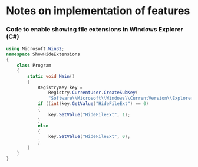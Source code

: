 # Notes on implementation of features


### Code to enable showing file extensions in Windows Explorer (C#)

``` csharp
using Microsoft.Win32;
namespace ShowHideExtensions
{
	class Program
	{
		static void Main()
		{
			RegistryKey key =
				Registry.CurrentUser.CreateSubKey(
				"Software\\Microsoft\\Windows\\CurrentVersion\\Explorer\\Advanced");
			if ((int)key.GetValue("HideFileExt") == 0)
			{
				key.SetValue("HideFileExt", 1);
			}
			else
			{
				key.SetValue("HideFileExt", 0);
			}
		}
	}
}
```